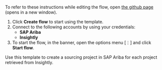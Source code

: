 To refer to these instructions while editing the flow, open [the github page](https://github.com/ot4i/app-connect-templates/blob/master/resources/markdown/Create%20a%20sourcing%20project%20in%20SAP%20Ariba%20for%20each%20project%20retrieved%20from%20Insightly_instructions.md) (opens in a new window).

1. Click **Create flow** to start using the template.
2. Connect to the following accounts by using your credentials:
   - **SAP Ariba** 
   - **Insightly**
3. To start the flow, in the banner, open the options menu [⋮] and click **Start flow**.

Use this template to create a sourcing project in SAP Ariba for each project retrieved from Insightly.
